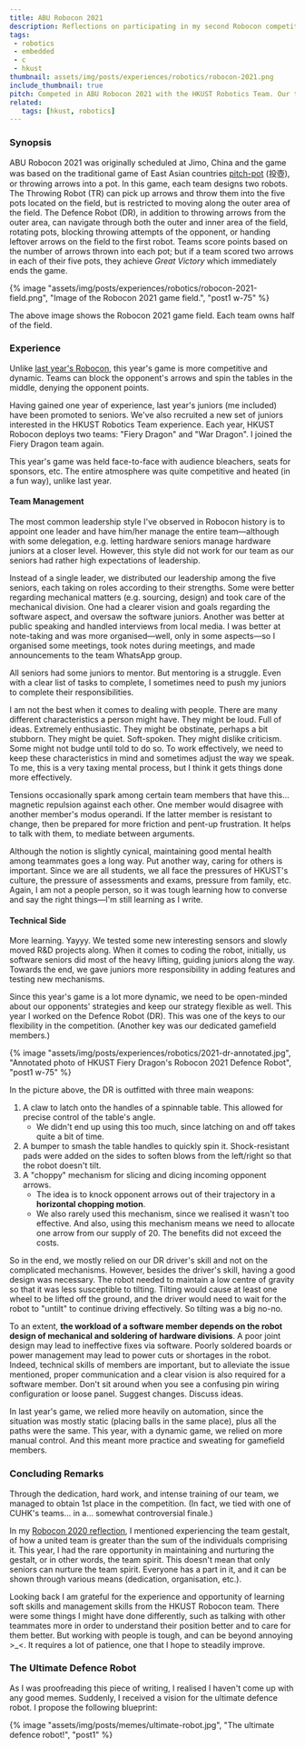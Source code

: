 ```yaml
---
title: ABU Robocon 2021
description: Reflections on participating in my second Robocon competition. Working with people is tough but sometimes rewarding.
tags:
 - robotics
 - embedded
 - c
 - hkust
thumbnail: assets/img/posts/experiences/robotics/robocon-2021.png
include_thumbnail: true
pitch: Competed in ABU Robocon 2021 with the HKUST Robotics Team. Our team (Fiery Dragon) achieved 1st place along with other awards in the regional competition.
related:
   tags: [hkust, robotics]
---
```


### Synopsis

ABU Robocon 2021 was originally scheduled at Jimo, China and the game was based on the traditional game of East Asian countries [pitch-pot][pitch-pot] (投壺), or throwing arrows into a pot. In this game, each team designs two robots. The Throwing Robot (TR) can pick up arrows and throw them into the five pots located on the field, but is restricted to moving along the outer area of the field. The Defence Robot (DR), in addition to throwing arrows from the outer area, can navigate through both the outer and inner area of the field, rotating pots, blocking throwing attempts of the opponent, or handing leftover arrows on the field to the first robot. Teams score points based on the number of arrows thrown into each pot; but if a team scored two arrows in each of their five pots, they achieve *Great Victory* which immediately ends the game.

{% image "assets/img/posts/experiences/robotics/robocon-2021-field.png", "Image of the Robocon 2021 game field.", "post1 w-75" %}

The above image shows the Robocon 2021 game field. Each team owns half of the field.

### Experience
Unlike [last year's Robocon](/posts/robocon-2020), this year's game is more competitive and dynamic. Teams can block the opponent's arrows and spin the tables in the middle, denying the opponent points.

Having gained one year of experience, last year's juniors (me included) have been promoted to seniors. We've also recruited a new set of juniors interested in the HKUST Robotics Team experience. Each year, HKUST Robocon deploys two teams: "Fiery Dragon" and "War Dragon". I joined the Fiery Dragon team again.

This year's game was held face-to-face with audience bleachers, seats for sponsors, etc. The entire atmosphere was quite competitive and heated (in a fun way), unlike last year.

#### Team Management
The most common leadership style I've observed in Robocon history is to appoint one leader and have him/her manage the entire team—although with some delegation, e.g. letting hardware seniors manage hardware juniors at a closer level. However, this style did not work for our team as our seniors had rather high expectations of leadership.

Instead of a single leader, we distributed our leadership among the five seniors, each taking on roles according to their strengths. Some were better regarding mechanical matters (e.g. sourcing, design) and took care of the mechanical division. One had a clearer vision and goals regarding the software aspect, and oversaw the software juniors. Another was better at public speaking and handled interviews from local media. I was better at note-taking and was more organised—well, only in some aspects—so I organised some meetings, took notes during meetings, and made announcements to the team WhatsApp group.

All seniors had some juniors to mentor. But mentoring is a struggle. Even with a clear list of tasks to complete, I sometimes need to push my juniors to complete their responsibilities.

I am not the best when it comes to dealing with people. There are many different characteristics a person might have. They might be loud. Full of ideas. Extremely enthusiastic. They might be obstinate, perhaps a bit stubborn.  They might be quiet. Soft-spoken. They might dislike criticism. Some might not budge until told to do so. To work effectively, we need to keep these characteristics in mind and sometimes adjust the way we speak. To me, this is a very taxing mental process, but I think it gets things done more effectively.

Tensions occasionally spark among certain team members that have this... magnetic repulsion against each other. One member would disagree with another member's modus operandi. If the latter member is resistant to change, then be prepared for more friction and pent-up frustration. It helps to talk with them, to mediate between arguments.

Although the notion is slightly cynical, maintaining good mental health among teammates goes a long way. Put another way, caring for others is important. Since we are all students, we all face the pressures of HKUST's culture, the pressure of assessments and exams, pressure from family, etc. Again, I am not a people person, so it was tough learning how to converse and say the right things—I'm still learning as I write.

#### Technical Side
More learning. Yayyy. We tested some new interesting sensors and slowly moved R&D projects along. When it comes to coding the robot, initially, us software seniors did most of the heavy lifting, guiding juniors along the way. Towards the end, we gave juniors more responsibility in adding features and testing new mechanisms.

Since this year's game is a lot more dynamic, we need to be open-minded about our opponents' strategies and keep our strategy flexible as well. This year I worked on the Defence Robot (DR). This was one of the keys to our flexibility in the competition. (Another key was our dedicated gamefield members.)

{% image "assets/img/posts/experiences/robotics/2021-dr-annotated.jpg", "Annotated photo of HKUST Fiery Dragon's Robocon 2021 Defence Robot", "post1 w-75" %}

In the picture above, the DR is outfitted with three main weapons:

1. A claw to latch onto the handles of a spinnable table. This allowed for precise control of the table's angle.
   * We didn't end up using this too much, since latching on and off takes quite a bit of time.
2. A bumper to smash the table handles to quickly spin it. Shock-resistant pads were added on the sides to soften blows from the left/right so that the robot doesn't tilt.
3. A "choppy" mechanism for slicing and dicing incoming opponent arrows.
   * The idea is to knock opponent arrows out of their trajectory in a **horizontal chopping motion**.
   * We also rarely used this mechanism, since we realised it wasn't too effective. And also, using this mechanism means we need to allocate one arrow from our supply of 20. The benefits did not exceed the costs.

So in the end, we mostly relied on our DR driver's skill and not on the complicated mechanisms. However, besides the driver's skill, having a good design was necessary. The robot needed to maintain a low centre of gravity so that it was less susceptible to tilting. Tilting would cause at least one wheel to be lifted off the ground, and the driver would need to wait for the robot to "untilt" to continue driving effectively. So tilting was a big no-no.

To an extent, **the workload of a software member depends on the robot design of mechanical and soldering of hardware divisions**. A poor joint design may lead to ineffective fixes via software. Poorly soldered boards or power management may lead to power cuts or shortages in the robot. Indeed, technical skills of members are important, but to alleviate the issue mentioned, proper communication and a clear vision is also required for a software member. Don't sit around when you see a confusing pin wiring configuration or loose panel. Suggest changes. Discuss ideas.

In last year's game, we relied more heavily on automation, since the situation was mostly static (placing balls in the same place), plus all the paths were the same. This year, with a dynamic game, we relied on more manual control. And this meant more practice and sweating for gamefield members.

### Concluding Remarks
Through the dedication, hard work, and intense training of our team, we managed to obtain 1st place in the competition. (In fact, we tied with one of CUHK's teams... in a... somewhat controversial finale.)

In my [Robocon 2020 reflection](/posts/robocon-2020), I mentioned experiencing the team gestalt, of how a united team is greater than the sum of the individuals comprising it. This year, I had the rare opportunity in maintaining and nurturing the gestalt, or in other words, the team spirit. This doesn't mean that only seniors can nurture the team spirit. Everyone has a part in it, and it can be shown through various means (dedication, organisation, etc.).

Looking back I am grateful for the experience and opportunity of learning soft skills and management skills from the HKUST Robocon team. There were some things I might have done differently, such as talking with other teammates more in order to understand their position better and to care for them better. But working with people is tough, and can be beyond annoying >_<. It requires a lot of patience, one that I hope to steadily improve.

### The Ultimate Defence Robot
As I was proofreading this piece of writing, I realised I haven't come up with any good memes. Suddenly, I received a vision for the ultimate defence robot. I propose the following blueprint:

{% image "assets/img/posts/memes/ultimate-robot.jpg", "The ultimate defence robot!", "post1" %}


[pitch-pot]: https://en.wikipedia.org/wiki/Pitch-pot
